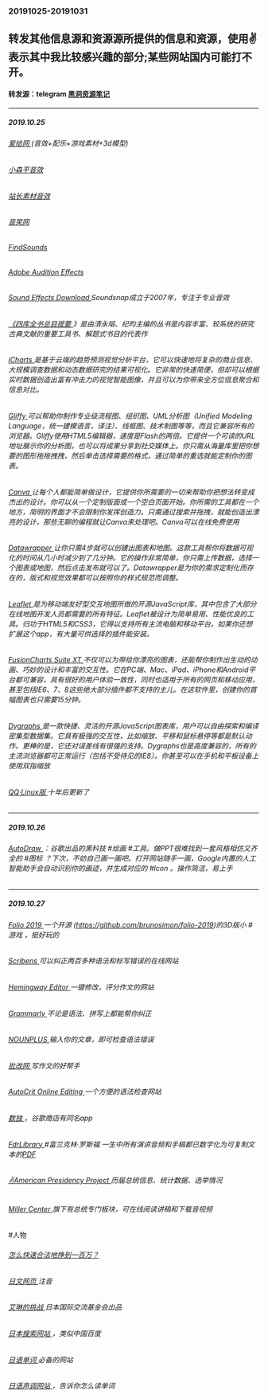 ### 20191025-20191031
转发其他信息源和资源源所提供的信息和资源，使用✌表示其中我比较感兴趣的部分;某些网站国内可能打不开。
---
#### 转发源：telegram [黑洞资源笔记](https://t.me/tieliu)
---
##### 2019.10.25
###### [爱给网 ](http://www.aigei.com/sound/)(音效+配乐+游戏素材+3d模型)
###### [小森平音效 ](https://taira-komori.jpn.org/freesoundcn.html)
###### [站长素材音效 ](http://sc.chinaz.com/yinxiao/)
###### [音笑网 ](http://www.yisell.com/)
###### [FindSounds ](http://www.findsounds.com/typesChinese.html)
###### [Adobe Audition Effects ](https://offers.adobe.com/en/na/audition/offers/audition_dlc.html)
###### [Sound Effects Download ](https://www.soundsnap.com/)Soundsnap成立于2007年，专注于专业音效
###### [《四库全书总目提要 ](https://pan.baidu.com/s/11E6rs#/)》是由清永瑢、纪昀主编的丛书是内容丰富、较系统的研究古典文献的重要工具书、解题式书目的代表作
###### [iCharts ](https://www.icharts.net/)是基于云端的趋势预测视觉分析平台，它可以快速地将复杂的商业信息、大规模调查数据和动态数据研究的结果可视化。它非常的快速简便，但却可以根据实时数据创造出富有冲击力的视觉智能图像，并且可以为你带来全方位信息聚合和信息对比。
###### [Gliffy ](https://www.gliffy.com/)可以帮助你制作专业级流程图、组织图、UML分析图（Unified Modeling Language，统一建模语言，译注）、线框图、技术制图等等，而且它兼容所有的浏览器。Gliffy使用HTML5编辑器，速度是Flash的两倍。它提供一个可读的URL地址展示你的分析图，也可以将成果分享到社交媒体上。你只需从海量库里把你想要的图形拖拖拽拽，然后单击选择需要的格式，通过简单的重选就能定制你的图表。
###### [Canva ](https://www.canva.com/)让每个人都能简单做设计，它提供你所需要的一切来帮助你把想法转变成杰出的设计。你可以从一个定制版面或一个空白页面开始。你所需的工具都在一个地方，简明的界面才不会限制你发挥创造力。只需通过搜索并拖拽，就能创造出漂亮的设计，那些无聊的编程就让Canva来处理吧。Canva可以在线免费使用
###### [Datawrapper ](https://www.datawrapper.de/)让你只需4步就可以创建出图表和地图。这款工具帮你将数据可视化的时间从几小时减少到了几分钟。它的操作非常简单，你只需上传数据，选择一个图表或地图，然后点击发布就可以了。Datawrapper是为你的需求定制化而存在的，版式和视觉效果都可以按照你的样式规范而调整。
###### [Leaflet ](https://leafletjs.com/)是为移动端友好型交互地图所做的开源JavaScript库，其中包含了大部分在线地图开发人员都需要的所有特征。Leaflet被设计为简单易用、性能优良的工具。归功于HTML5和CSS3，它得以支持所有主流电脑和移动平台。如果你还想扩展这个app，有大量可供选择的插件能安装。
###### [FusionCharts Suite XT ](https://www.fusioncharts.com/)不仅可以为带给你漂亮的图表，还能帮你制作出生动的动画、巧妙的设计和丰富的交互性。它在PC端、Mac、iPad、iPhone和Android平台都可兼容，具有很好的用户体验一致性，同时也适用于所有的网页和移动应用，甚至包括IE6、7、8这些绝大部分插件都不支持的主儿。在这软件里，创建你的首幅图表也只需要15分钟。
###### [Dygraphs ](http://dygraphs.com/)是一款快捷、灵活的开源JavaScript图表库，用户可以自由探索和编译密集型数据集。它具有极强的交互性，比如缩放、平移和鼠标悬停等都是默认动作。更棒的是，它还对误差线有很强的支持。Dygraphs也是高度兼容的，所有的主流浏览器都可正常运行（包括不受待见的IE8）。你甚至可以在手机和平板设备上使用双指缩放
###### [QQ·Linux版 ](https://im.qq.com/linuxqq/download.html)十年后更新了
---
##### 2019.10.26
###### [AutoDraw ](https://www.autodraw.com/)：谷歌出品的黑科技 #绘画 #工具。做PPT很难找到一套风格相仿又齐全的 #图标 ？下次，不妨自己画一画吧。打开网站随手一画，Google内置的人工智能助手会自动识别你的画迹，并生成对应的 #Icon 。操作简洁，易上手
---
##### 2019.10.27
###### [Folio 2019 ](https://bruno-simon.com/) 一个开源 (https://github.com/brunosimon/folio-2019)的3D版小 #游戏 ，挺好玩的
###### [Scribens ](https://www.scribens.com/mobile.html)可以纠正两百多种语法和标写错误的在线网站
###### [Hemingway Editor ](http://www.hemingwayapp.com/)一键修改，评分作文的网站
###### [Grammarly ](https://www.grammarly.com/)不论是语法、拼写上都能帮你纠正
###### [NOUNPLUS ](https://www.nounplus.net/grammarcheck/)输入你的文章，即可检查语法错误
###### [批改网 ](https://www.pigai.org/)写作文的好帮手
###### [AutoCrit Online Editing ](https://www.autocrit.com/)一个方便的语法检查网站
###### [数独 ](http://www.cn.sudokupuzzle.org/p2.php)，谷歌商店有同名app
###### [FdrLibrary ](https://www.fdrlibrary.org/) #富兰克林·罗斯福 一生中所有演讲音频和手稿都已数字化为可复制文本的[PDF ](http://www.fdrlibrary.marist.edu/archives/collections/franklin/index.php?p=collections/findingaid&id=582)
###### [✌American Presidency Project ](https://www.presidency.ucsb.edu/index.php)  历届总统信息、统计数据、选举情况
###### [Miller Center ](https://millercenter.org/)  旗下有总统专门板块，可在线阅读讲稿和下载音视频 
#人物
###### [怎么快速合法地挣到一百万？ ](https://zhuanlan.zhihu.com/p/88133092)
###### [日文网页 ](http://www.hiragana.jp/zh)注音 
###### [艾琳的挑战 ](https://www.erin.ne.jp/zh/)日本国际交流基金会出品 
###### [日本搜索网站 ](https://www.yahoo.co.jp/)，类似中国百度
###### [日语单词 ](https://www.weblio.jp/)必备的网站 
###### [日语声调网站 ](http://www.gavo.t.u-tokyo.ac.jp/ojad/search)，告诉你怎么读单词
###### []()
